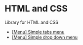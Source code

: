# HTML and CSS
Library for HTML and CSS
* [[Menu] Simple tabs menu](https://codepen.io/khois/pen/boOEjg)
* [[Menu] Simple drop down menu](https://codepen.io/khois/pen/EwGede)